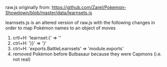 raw.js originally from: https://github.com/Zarel/Pokemon-Showdown/blob/master/data/learnsets.js

learnsets.js is an altered version of raw.js with the following changes in order to map Pokémon names to an object of moves

1. crtl+H: 'learnset:{' => ''
2. ctrl+H: '}}' => '}'
3. ctrl+H: 'exports.BattleLearnsets' => 'module.exports'
4. removed Pokémon before Bulbasaur because they were Capmons (i.e. not real)

